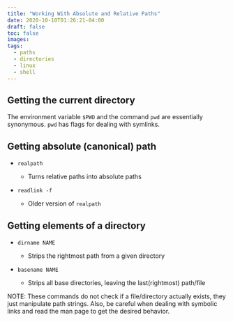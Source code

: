```yaml
---
title: "Working With Absolute and Relative Paths"
date: 2020-10-10T01:26:21-04:00
draft: false
toc: false
images:
tags:
  - paths
  - directories
  - linux
  - shell
---
```


## Getting the current directory

The environment variable `$PWD` and the command `pwd` are essentially synonymous.
`pwd` has flags for dealing with symlinks.

## Getting absolute (canonical) path

- `realpath`

  - Turns relative paths into absolute paths

- `readlink -f`

  - Older version of `realpath`

## Getting elements of a directory

- `dirname NAME`

  - Strips the rightmost path from a given directory

- `basename NAME`

  - Strips all base directories, leaving the last(rightmost) path/file

NOTE: These commands do not check if a file/directory actually exists, they just
manipulate path strings. Also, be careful when dealing with symbolic links and
read the man page to get the desired behavior.
